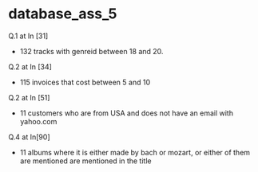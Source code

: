 # database_ass_5

Q.1 at In [31]
- 132 tracks with genreid between 18 and 20.

Q.2 at In [34]
- 115 invoices that cost between 5 and 10

Q.2 at In [51]
- 11 customers who are from USA and does not have an email with yahoo.com

Q.4 at In[90]
- 11 albums where it is either made by bach or mozart, or either of them are mentioned are mentioned in the title
